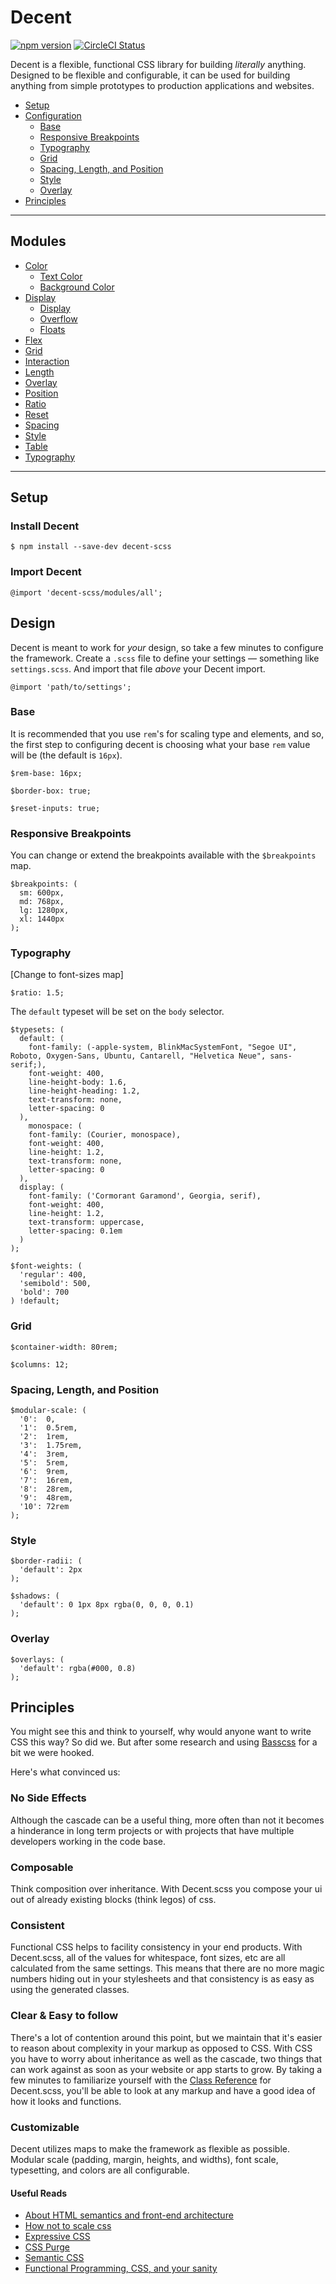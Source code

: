 # Decent

[![npm version](https://badge.fury.io/js/decent-scss.svg)](https://badge.fury.io/js/decent-scss)
[![CircleCI Status](https://circleci.com/gh/decent-css/decent.png?circle-token=0dcc6cc41b64bbf3be8abff6ae9d00823dcf2955&style=shield)](https://circleci.com/gh/decent-css)

Decent is a flexible, functional CSS library for building _literally_ anything. Designed to be flexible and configurable, it can be used for building anything from simple prototypes to production applications and websites.


* [Setup](#setup)
* [Configuration](#design)
  * [Base](#base)
  * [Responsive Breakpoints](#responsive-breakpoints)
  * [Typography](#typography)
  * [Grid](#grid)
  * [Spacing, Length, and Position](#spacing-length-and-position)
  * [Style](#style)
  * [Overlay](#overlay)
* [Principles](#principles)

---

## Modules

* [Color](/modules/color/README.md)
  * [Text Color](/modules/color/README.md#text-color)
  * [Background Color](/modules/color/README.md#background-color)
* [Display](/modules/display/README.md)
  * [Display](/modules/display/README.md#display)
  * [Overflow](/modules/display/README.md#overflow)
  * [Floats](/modules/display/README.md#overflow)
* [Flex](/modules/flex/README.md)
* [Grid](/modules/grid/README.md)
* [Interaction](/modules/interaction/README.md)
* [Length](/modules/length/README.md)
* [Overlay](/modules/overlay/README.md)
* [Position](/modules/position/README.md)
* [Ratio](/modules/ratio/README.md)
* [Reset](/modules/reset/README.md)
* [Spacing](/modules/spacing/README.md)
* [Style](/modules/style/README.md)
* [Table](/modules/table/README.md)
* [Typography](/typography/flex/README.md)


---

## Setup
### Install Decent
```
$ npm install --save-dev decent-scss
```

### Import Decent
```
@import 'decent-scss/modules/all';
```

## Design

Decent is meant to work for _your_ design, so take a few minutes to configure the framework. Create a `.scss` file to define your settings — something like `settings.scss`. And import that file _above_ your Decent import.

```
@import 'path/to/settings';
```

### Base
It is recommended that you use `rem`'s for scaling type and elements, and so, the first step to configuring decent is choosing what your base `rem` value will be (the default is `16px`).

```
$rem-base: 16px;
```


```
$border-box: true;
```
```
$reset-inputs: true;
```

### Responsive Breakpoints
You can change or extend the breakpoints available with the `$breakpoints` map.

```
$breakpoints: (
  sm: 600px,
  md: 768px,
  lg: 1280px,
  xl: 1440px
);
```

### Typography
[Change to font-sizes map]

```
$ratio: 1.5;
```

The `default` typeset will be set on the `body` selector.

```
$typesets: (
  default: (
    font-family: (-apple-system, BlinkMacSystemFont, "Segoe UI", Roboto, Oxygen-Sans, Ubuntu, Cantarell, "Helvetica Neue", sans-serif;),
    font-weight: 400,
    line-height-body: 1.6,
    line-height-heading: 1.2,
    text-transform: none,
    letter-spacing: 0
  ),
    monospace: (
    font-family: (Courier, monospace),
    font-weight: 400,
    line-height: 1.2,
    text-transform: none,
    letter-spacing: 0
  ),
  display: (
    font-family: ('Cormorant Garamond', Georgia, serif),
    font-weight: 400,
    line-height: 1.2,
    text-transform: uppercase,
    letter-spacing: 0.1em
  )
);
```

```
$font-weights: (
  'regular': 400,
  'semibold': 500,
  'bold': 700
) !default;
```

### Grid

```
$container-width: 80rem;
```
```
$columns: 12;
```


### Spacing, Length, and Position

```
$modular-scale: (
  '0':  0,
  '1':  0.5rem,
  '2':  1rem,
  '3':  1.75rem,
  '4':  3rem,
  '5':  5rem,
  '6':  9rem,
  '7':  16rem,
  '8':  28rem,
  '9':  48rem,
  '10': 72rem
);
```

### Style

```
$border-radii: (
  'default': 2px
);
```
```
$shadows: (
  'default': 0 1px 8px rgba(0, 0, 0, 0.1)
);
```

### Overlay
```
$overlays: (
  'default': rgba(#000, 0.8)
);
```


## Principles

You might see this and think to yourself, why would anyone want to write CSS this way? So did we. But after some research and using [Basscss](http://www.basscss.com/) for a bit we were hooked.

Here's what convinced us:

### No Side Effects
Although the cascade can be a useful thing, more often than not it becomes a hinderance in long term projects or with projects that have multiple developers working in the code base.

### Composable
Think composition over inheritance. With Decent.scss you compose your ui out of already existing blocks (think legos) of css.

### Consistent
Functional CSS helps to facility consistency in your end products. With Decent.scss, all of the values for whitespace, font sizes, etc are all calculated from the same settings. This means that there are no more magic numbers hiding out in your stylesheets and that consistency is as easy as using the generated classes.

### Clear & Easy to follow
There's a lot of contention around this point, but we maintain that it's easier to reason about complexity in your markup as opposed to CSS. With CSS you have to worry about inheritance as well as the cascade, two things that can work against as soon as your website or app starts to grow. By taking a few minutes to familiarize yourself with the [Class Reference](https://github.com/octopuscreative/decent-scss/wiki) for Decent.scss, you'll be able to look at any markup and have a good idea of how it looks and functions.

### Customizable
Decent utilizes maps to make the framework as flexible as possible. Modular scale (padding, margin, heights, and widths), font scale, typesetting, and colors are all configurable.

#### Useful Reads

* [About HTML semantics and front-end architecture](http://nicolasgallagher.com/about-html-semantics-front-end-architecture/)
* [How not to scale css](https://gist.github.com/mrmrs/5d6c3bf60a9ff410fcec)
* [Expressive CSS](http://johnpolacek.github.io/expressive-css/)
* [CSS Purge](http://csspurge.com/)
* [Semantic CSS](http://snook.ca/archives/html_and_css/semantic-css)
* [Functional Programming, CSS, and your sanity](http://www.jon.gold/2015/07/functional-css/)


